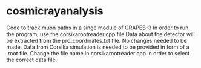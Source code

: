 # cosmicrayanalysis
Code to track muon paths in a singe module of GRAPES-3
In order to run the program, use the corsikarootreader.cpp file
Data about the detector will be extracted from the prc_coordinates.txt file. No changes needed to be made.
Data from Corsika simulation is needed to be provided in form of a .root file. Change the file name in corsikarootreader.cpp in order to select the correct data file. 

